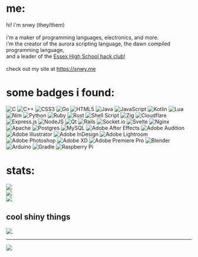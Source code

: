 # me:
hi! i'm snwy (they/them)<br><br>i'm a maker of programming languages, electronics, and more.<br>i'm the creator of the aurora scripting language, the dawn compiled programming language,<br>and a leader of the [Essex High School hack club!](https://essexhacks.org) <br><br>check out my site at https://snwy.me


# some badges i found:
![C](https://img.shields.io/badge/c-%2300599C.svg?style=plastic&logo=c&logoColor=white) ![C++](https://img.shields.io/badge/c++-%2300599C.svg?style=plastic&logo=c%2B%2B&logoColor=white) ![CSS3](https://img.shields.io/badge/css3-%231572B6.svg?style=plastic&logo=css3&logoColor=white) ![Go](https://img.shields.io/badge/go-%2300ADD8.svg?style=plastic&logo=go&logoColor=white) ![HTML5](https://img.shields.io/badge/html5-%23E34F26.svg?style=plastic&logo=html5&logoColor=white) ![Java](https://img.shields.io/badge/java-%23ED8B00.svg?style=plastic&logo=java&logoColor=white) ![JavaScript](https://img.shields.io/badge/javascript-%23323330.svg?style=plastic&logo=javascript&logoColor=%23F7DF1E) ![Kotlin](https://img.shields.io/badge/kotlin-%230095D5.svg?style=plastic&logo=kotlin&logoColor=white) ![Lua](https://img.shields.io/badge/lua-%232C2D72.svg?style=plastic&logo=lua&logoColor=white) ![Nim](https://img.shields.io/badge/nim-%23FFE953.svg?style=plastic&logo=nim&logoColor=white) ![Python](https://img.shields.io/badge/python-3670A0?style=plastic&logo=python&logoColor=ffdd54) ![Ruby](https://img.shields.io/badge/ruby-%23CC342D.svg?style=plastic&logo=ruby&logoColor=white) ![Rust](https://img.shields.io/badge/rust-%23000000.svg?style=plastic&logo=rust&logoColor=white) ![Shell Script](https://img.shields.io/badge/shell_script-%23121011.svg?style=plastic&logo=gnu-bash&logoColor=white) ![Zig](https://img.shields.io/badge/Zig-%23F7A41D.svg?style=plastic&logo=zig&logoColor=white) ![Cloudflare](https://img.shields.io/badge/Cloudflare-F38020?style=plastic&logo=Cloudflare&logoColor=white) ![Express.js](https://img.shields.io/badge/express.js-%23404d59.svg?style=plastic&logo=express&logoColor=%2361DAFB) ![NodeJS](https://img.shields.io/badge/node.js-6DA55F?style=plastic&logo=node.js&logoColor=white) ![Qt](https://img.shields.io/badge/Qt-%23217346.svg?style=plastic&logo=Qt&logoColor=white) ![Rails](https://img.shields.io/badge/rails-%23CC0000.svg?style=plastic&logo=ruby-on-rails&logoColor=white) ![Socket.io](https://img.shields.io/badge/Socket.io-black?style=plastic&logo=socket.io&badgeColor=010101) ![Svelte](https://img.shields.io/badge/svelte-%23f1413d.svg?style=plastic&logo=svelte&logoColor=white) ![Nginx](https://img.shields.io/badge/nginx-%23009639.svg?style=plastic&logo=nginx&logoColor=white) ![Apache](https://img.shields.io/badge/apache-%23D42029.svg?style=plastic&logo=apache&logoColor=white) ![Postgres](https://img.shields.io/badge/postgres-%23316192.svg?style=plastic&logo=postgresql&logoColor=white) ![MySQL](https://img.shields.io/badge/mysql-%2300f.svg?style=plastic&logo=mysql&logoColor=white) ![Adobe After Effects](https://img.shields.io/badge/Adobe%20After%20Effects-9999FF.svg?style=plastic&logo=Adobe%20After%20Effects&logoColor=white) ![Adobe Audition](https://img.shields.io/badge/Adobe%20Audition-9999FF.svg?style=plastic&logo=Adobe%20Audition&logoColor=white) ![Adobe Illustrator](https://img.shields.io/badge/adobeillustrator-%23FF9A00.svg?style=plastic&logo=adobeillustrator&logoColor=white) ![Adobe InDesign](https://img.shields.io/badge/Adobe%20InDesign-49021F?style=plastic&logo=adobeindesign&logoColor=white) ![Adobe Lightroom](https://img.shields.io/badge/Adobe%20Lightroom-31A8FF.svg?style=plastic&logo=Adobe%20Lightroom&logoColor=white) ![Adobe Photoshop](https://img.shields.io/badge/adobephotoshop-%2331A8FF.svg?style=plastic&logo=adobephotoshop&logoColor=white) ![Adobe XD](https://img.shields.io/badge/Adobe%20XD-470137?style=plastic&logo=Adobe%20XD&logoColor=#FF61F6) ![Adobe Premiere Pro](https://img.shields.io/badge/Adobe%20Premiere%20Pro-9999FF.svg?style=plastic&logo=Adobe%20Premiere%20Pro&logoColor=white) ![Blender](https://img.shields.io/badge/blender-%23F5792A.svg?style=plastic&logo=blender&logoColor=white) ![Arduino](https://img.shields.io/badge/-Arduino-00979D?style=plastic&logo=Arduino&logoColor=white) ![Gradle](https://img.shields.io/badge/Gradle-02303A.svg?style=plastic&logo=Gradle&logoColor=white) ![Raspberry Pi](https://img.shields.io/badge/-RaspberryPi-C51A4A?style=plastic&logo=Raspberry-Pi)
# stats:
![](https://github-readme-stats.vercel.app/api?username=snoglobe&theme=tokyonight&hide_border=false&include_all_commits=true&count_private=true)<br/>
![](https://github-readme-streak-stats.herokuapp.com/?user=snoglobe&theme=tokyonight&hide_border=false)<br/>
![](https://github-readme-stats.vercel.app/api/top-langs/?username=snoglobe&theme=tokyonight&hide_border=false&include_all_commits=true&count_private=true&layout=compact)

## cool shiny things
![](https://github-profile-trophy.vercel.app/?username=snoglobe&theme=radical&no-frame=false&no-bg=false&margin-w=4)

---
[![](https://visitcount.itsvg.in/api?id=snoglobe&icon=7&color=10)](https://visitcount.itsvg.in)

<!-- Proudly created with GPRM ( https://gprm.itsvg.in ) -->
